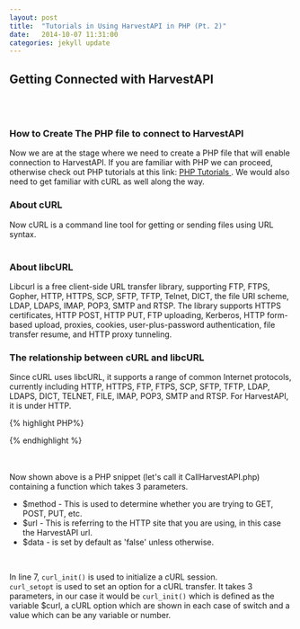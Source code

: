 ```yaml
---
layout: post
title:  "Tutorials in Using HarvestAPI in PHP (Pt. 2)"
date:   2014-10-07 11:31:00
categories: jekyll update
---
```


<h2> Getting Connected with HarvestAPI </h2>
<br/><br/>

<h3> <b> How to Create The PHP file to connect to HarvestAPI </b> </h3>  

Now we are at the stage where we need to create a PHP file that will enable connection to HarvestAPI. 
If you are familiar with PHP we can proceed, otherwise check out PHP tutorials at this link: 
<a href="http://www.tutorialspoint.com/php/php_tutorial.pdf" > PHP Tutorials </a>. 
We would also need to get familiar with cURL as well along the way. 
<br/>

<h3> <b> About cURL  </b> </h3>
Now cURL is a command line tool for getting or sending files using URL syntax. <br /><br/>

<h3> <b>About libcURL </b> </h3> 

Libcurl is a free client-side URL transfer library, supporting FTP, FTPS, Gopher, HTTP, 
HTTPS, SCP, SFTP, TFTP, Telnet, DICT, the file URI scheme, LDAP, LDAPS, IMAP, POP3, SMTP and RTSP. 
The library supports HTTPS certificates, HTTP POST, HTTP PUT, FTP uploading, Kerberos, HTTP 
form-based upload, proxies, cookies, user-plus-password authentication, file transfer resume, 
and HTTP proxy tunneling.
<br />

<h3> <b> The relationship between cURL and libcURL </b> </h3> 
				
Since cURL uses libcURL, it supports a range of common Internet protocols, currently including HTTP, 
HTTPS, FTP, FTPS, SCP, SFTP, TFTP, LDAP, LDAPS, DICT, TELNET, FILE, IMAP, POP3, SMTP and RTSP. For HarvestAPI,
it is under HTTP. 
<br />

{% highlight PHP%}

<?php

	// Creating a PHP file for calling HarvestAPI
					
	function CallAPI($method, $url, $data = false)
	{
   	$curl = curl_init();

		switch ($method)
		{
   		case "POST":
      		curl_setopt($curl, CURLOPT_POST, 1);

         	if ($data)
         		curl_setopt($curl, CURLOPT_POSTFIELDS, $data);
            	break;
        
    		case "PUT":
      		curl_setopt($curl, CURLOPT_PUT, 1);
      		break;
        
      		default:
      			if ($data)
      				$url = sprintf("%s?%s", $url, http_build_query($data));
		}
	}
	// Optional Authentication:
	curl_setopt($curl, CURLOPT_HTTPAUTH, CURLAUTH_BASIC);
	curl_setopt($curl, CURLOPT_USERPWD, "username:password");

	curl_setopt($curl, CURLOPT_URL, $url);
	curl_setopt($curl, CURLOPT_RETURNTRANSFER, 1);

	$result = curl_exec($curl);

	curl_close($curl);
	return $result;

?>				

{% endhighlight %}

<br/><br/>
Now shown above is a PHP snippet (let's call it CallHarvestAPI.php) containing a function which takes 3 parameters.
<ul>
	<li> $method - This is used to determine whether you are trying to GET, POST, PUT, etc. </li>
	<li> $url - This is referring to the HTTP site that you are using, in this case the HarvestAPI url. </li>
	<li> $data - is set by default as 'false' unless otherwise. </li>					
</ul>				
<br />

In line 7, `curl_init()` is used to initialize a cURL session. <br />
`curl_setopt` is used to set an option for a cURL transfer. It takes 3 parameters, in our case it would be 
`curl_init()` which is defined as the variable $curl, a cURL option which are shown in each case of switch
and a value which can be any variable or number.
<br/>